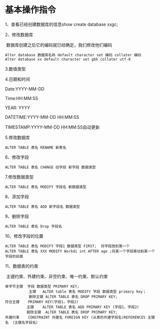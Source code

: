 # 基本操作指令

1、查看已经创建数据库的信息show create database xxgc;

2、修改数据库

​	数据库创建之后它的编码就已经确定，我们修改他们编码

```mysql
Alter database 数据库名称 default character set 编码 collater 编码
Alter database xx default character set gbk collater utf-8
```

3.数值类型

4.日期和时间

Date:YYYY-MM-DD

Time:HH:MM:SS

YEAR: YYYY

DATETIME:YYYY-MM-DD HH:MM:SS

TIMESTAMP:YYYY-MM-DD HH:MM:SS自动更新

5.修改数据库

 ```
ALTER TABLE 表名 RENAME 新表名
 ```

6、修改字段

```
ALTER TABLE 表名 CHANGE 旧字段 新字段 数据类型
```

7.修改数据类型

```
ALTER TABLE 表名 MODIFY 字段名 新数据类型
```

8、添加字段

```
ALTER TABLE 表名 ADD 新字段名 数据类型 
```

9、删除字段

```
ALTER TABLE 表名 Drop 字段名 
```

10、修改字段的位置

```
ALTER TABLE 表名 MODIFY 字段1 数据类型 FIRST;  将字段放到第一个
ALTER TABLE 表名 XXX MODIFY Workdi int AFTER age ;将某一个字段移动到某一个字段的前面
```

11、数据表的约束

​	主键约束、外建约束、非空约束、唯一约束、默认约束

```
单字节主键  字段 数据类型 PRIMARY KEY;
		   主键	ALTER table 表名 MODIFY 字段 数据类型 primary key；
		   删除主键 ALTER TABLE 表名 DROP PRIMARY KEY; 
符合主键    PRIMARY KEY(字段1，字段2)
		  主键    ALTER TABLE 表名 ADD PRIMARY KEY (字段1，字段2)
		  删除主键  ALTER TABLE 表名 DROP PRIMARY KEY;
外建约束	CONSTRAINT 外建名 FOREIGN KEY (从表的外建字段名)REFERENCES 主键名 （主键名字段名）
```



